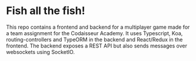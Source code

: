 # Fish all the fish!

This repo contains a frontend and backend for a multiplayer game made for a team assignment for the Codaisseur Academy. It uses Typescript, Koa, routing-controllers and TypeORM in the backend and React/Redux in the frontend. The backend exposes a REST API but also sends messages over websockets using SocketIO. 

